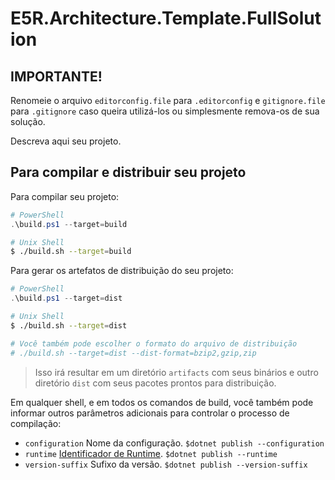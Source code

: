 # E5R.Architecture.Template.FullSolution

## IMPORTANTE!

Renomeie o arquivo `editorconfig.file` para `.editorconfig` e `gitignore.file` para `.gitignore`
caso queira utilizá-los ou simplesmente remova-os de sua solução.


Descreva aqui seu projeto.



## Para compilar e distribuir seu projeto

Para compilar seu projeto:
```powershell
# PowerShell
.\build.ps1 --target=build
```

```sh
# Unix Shell
$ ./build.sh --target=build
```

Para gerar os artefatos de distribuição do seu projeto:
```powershell
# PowerShell
.\build.ps1 --target=dist
```

```sh
# Unix Shell
$ ./build.sh --target=dist

# Você também pode escolher o formato do arquivo de distribuição
# ./build.sh --target=dist --dist-format=bzip2,gzip,zip
```

> Isso irá resultar em um diretório `artifacts` com seus binários
> e outro diretório `dist` com seus pacotes prontos para distribuição.

Em qualquer shell, e em todos os comandos de build, você também pode informar
outros parâmetros adicionais para controlar o processo de compilação:

* `configuration` Nome da configuração. `$dotnet publish --configuration`
* `runtime` [Identificador de Runtime](https://docs.microsoft.com/pt-br/dotnet/core/rid-catalog). `$dotnet publish --runtime`
* `version-suffix` Sufixo da versão. `$dotnet publish --version-suffix` 
